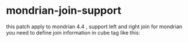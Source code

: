 # mondrian-join-support

 this patch apply to mondrian 4.4 , support left and right join for mondrian
 you need to define join information in cube tag like this:

 <Joins>
    <Join joinType='left' >
        <JoinTable tableName='ADZONE'>
            <Column name='DESCRIPTION' />
            <Column name='NAME' />
        </JoinTable>
        <JoinTable tableName='AD_AREA_NEW'>
            <Column name='COUNTRY_NAME' />
            <Column name='PROVINCE_NAME' />
        </JoinTable>
    </Join>
 </Joins>
